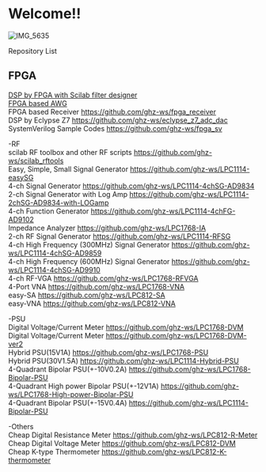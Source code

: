 # Welcome!!

![IMG_5635](https://github.com/ghz-ws/ghz-ws/assets/52226620/bf208472-be28-477a-82d9-1350380e0d15)

Repository List<br>

## FPGA
[DSP by FPGA with Scilab filter designer](https://github.com/ghz-ws/fpga_dsp)<br>
[FPGA based AWG](https://github.com/ghz-ws/fpga_awg)<br>
FPGA based Receiver https://github.com/ghz-ws/fpga_receiver <br>
DSP by Eclypse Z7 https://github.com/ghz-ws/eclypse_z7_adc_dac <br>
SystemVerilog Sample Codes https://github.com/ghz-ws/fpga_sv <br>

-RF<br>
scilab RF toolbox and other RF scripts https://github.com/ghz-ws/scilab_rftools <br>
Easy, Simple, Small Signal Generator https://github.com/ghz-ws/LPC1114-easySG <br>
4-ch Signal Generator https://github.com/ghz-ws/LPC1114-4chSG-AD9834 <br>
2-ch Signal Generator with Log Amp https://github.com/ghz-ws/LPC1114-2chSG-AD9834-with-LOGamp <br>
4-ch Function Generator  https://github.com/ghz-ws/LPC1114-4chFG-AD9102 <br>
Impedance Analyzer https://github.com/ghz-ws/LPC1768-IA <br>
2-ch RF Signal Generator https://github.com/ghz-ws/LPC1114-RFSG <br>
4-ch High Frequency (300MHz) Signal Generator https://github.com/ghz-ws/LPC1114-4chSG-AD9859 <br>
4-ch High Frequency (600MHz) Signal Generator https://github.com/ghz-ws/LPC1114-4chSG-AD9910 <br>
4-ch RF-VGA https://github.com/ghz-ws/LPC1768-RFVGA <br>
4-Port VNA https://github.com/ghz-ws/LPC1768-VNA <br>
easy-SA https://github.com/ghz-ws/LPC812-SA <br>
easy-VNA https://github.com/ghz-ws/LPC812-VNA <br>

-PSU<br>
Digital Voltage/Current Meter https://github.com/ghz-ws/LPC1768-DVM <br>
Digital Voltage/Current Meter https://github.com/ghz-ws/LPC1768-DVM-ver2 <br>
Hybrid PSU(15V1A) https://github.com/ghz-ws/LPC1768-PSU <br>
Hybrid PSU(30V1.5A) https://github.com/ghz-ws/LPC1114-Hybrid-PSU <br>
4-Quadrant Bipolar PSU(+-10V0.2A) https://github.com/ghz-ws/LPC1768-Bipolar-PSU <br>
4-Quadrant High power Bipolar PSU(+-12V1A) https://github.com/ghz-ws/LPC1768-High-power-Bipolar-PSU <br>
4-Quadrant Bipolar PSU(+-15V0.4A) https://github.com/ghz-ws/LPC1114-Bipolar-PSU <br>

-Others<br>
Cheap Digital Resistance Meter https://github.com/ghz-ws/LPC812-R-Meter <br>
Cheap Digital Voltage Meter https://github.com/ghz-ws/LPC812-DVM <br>
Cheap K-type Thermometer https://github.com/ghz-ws/LPC812-K-thermometer <br>
